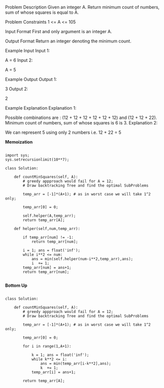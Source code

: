 Problem Description
Given an integer A. Return minimum count of numbers, sum of whose squares is equal to A.



Problem Constraints
1 <= A <= 105



Input Format
First and only argument is an integer A.



Output Format
Return an integer denoting the minimum count.



Example Input
Input 1:

 A = 6
Input 2:

 A = 5


Example Output
Output 1:

 3
Output 2:

 2


Example Explanation
Explanation 1:

 Possible combinations are : (12 + 12 + 12 + 12 + 12 + 12) and (12 + 12 + 22).
 Minimum count of numbers, sum of whose squares is 6 is 3. 
Explanation 2:

 We can represent 5 using only 2 numbers i.e. 12 + 22 = 5




**Memoization**


```

import sys;
sys.setrecursionlimit(10**7);

class Solution:

	def countMinSquares(self, A):
        # greedy appproach would fail for A = 12;
        # Draw backtracking Tree and find the optimal SubProblems

        temp_arr = [-1]*(A+1); # as in worst case we will take 1^2 only;

        temp_arr[0] = 0; 

        self.helper(A,temp_arr);
        return temp_arr[A];
    
    def helper(self,num,temp_arr):

        if temp_arr[num] != -1:
            return temp_arr[num];
        
        i = 1; ans = float('inf');
        while i**2 <= num:
            ans = min(self.helper(num-i**2,temp_arr),ans);
            i  += 1;
        temp_arr[num] = ans+1;
        return temp_arr[num];


```


**Bottom Up**


```

class Solution:

	def countMinSquares(self, A):
        # greedy appproach would fail for A = 12;
        # Draw backtracking Tree and find the optimal SubProblems

        temp_arr = [-1]*(A+1); # as in worst case we will take 1^2 only;

        temp_arr[0] = 0; 

        for i in range(1,A+1):

            k = 1; ans = float('inf');
            while k**2 <= i:
                ans = min(temp_arr[i-k**2],ans);
                k  += 1;
            temp_arr[i] = ans+1;
        
        return temp_arr[A];
        

```
